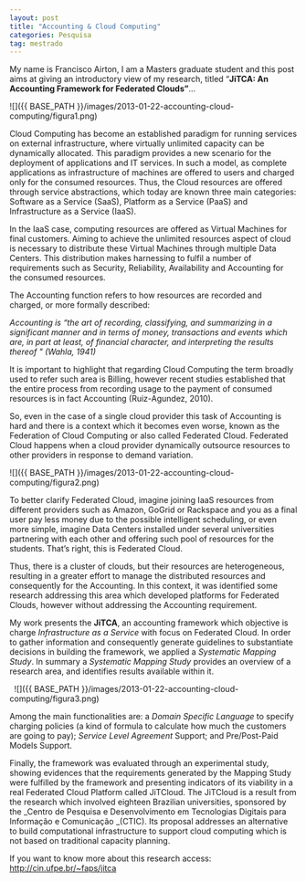 ```yaml
---
layout: post
title: "Accounting & Cloud Computing"
categories: Pesquisa
tag: mestrado
---
```


My name is Francisco Airton, I am a Masters graduate student and this post aims at giving an introductory view of my research, titled “**JiTCA: An Accounting Framework for Federated Clouds”**…

![]({{ BASE_PATH }}/images/2013-01-22-accounting-cloud-computing/figura1.png)

Cloud Computing has become an established paradigm for running services on external infrastructure, where virtually unlimited capacity can be dynamically allocated. This paradigm provides a new scenario for the deployment of applications and IT services. In such a model, as complete applications as infrastructure of machines are offered to users and charged only for the consumed resources. Thus, the Cloud resources are offered through service abstractions, which today are known three main categories: Software as a Service (SaaS), Platform as a Service (PaaS) and Infrastructure as a Service (IaaS).

In the IaaS case, computing resources are offered as Virtual Machines for final customers. Aiming to achieve the unlimited resources aspect of cloud is necessary to distribute these Virtual Machines through multiple Data Centers. This distribution makes harnessing to fulfil a number of requirements such as Security, Reliability, Availability and Accounting for the consumed resources.

The Accounting function refers to how resources are recorded and charged, or more formally described:

_Accounting is “the art of recording, classifying, and summarizing in a significant manner and in terms of money, transactions and events which are, in part at least, of financial character, and interpreting the results thereof " (Wahla, 1941)_

It is important to highlight that regarding Cloud Computing the term broadly used to refer such area is Billing, however recent studies established that the entire process from recording usage to the payment of consumed resources is in fact Accounting (Ruiz-Agundez, 2010).

So, even in the case of a single cloud provider this task of Accounting is hard and there is a context which it becomes even worse, known as the Federation of Cloud Computing or also called Federated Cloud. Federated Cloud happens when a cloud provider dynamically outsource resources to other providers in response to demand variation.

![]({{ BASE_PATH }}/images/2013-01-22-accounting-cloud-computing/figura2.png)

To better clarify Federated Cloud, imagine joining IaaS resources from different providers such as Amazon, GoGrid or Rackspace and you as a final user pay less money due to the possible intelligent scheduling, or even more simple, imagine Data Centers installed under several universities partnering with each other and offering such pool of resources for the students. That’s right, this is Federated Cloud.

Thus, there is a cluster of clouds, but their resources are heterogeneous, resulting in a greater effort to manage the distributed resources and consequently for the Accounting. In this context, it was identified some research addressing this area which developed platforms for Federated Clouds, however without addressing the Accounting requirement.

My work presents the **JiTCA**, an accounting framework which objective is charge _Infrastructure as a Service_ with focus on Federated Cloud. In order to gather information and consequently generate guidelines to substantiate decisions in building the framework, we applied a _Systematic Mapping Study_. In summary a _Systematic Mapping Study_ provides an overview of a research area, and identifies results available within it.

&nbsp;
![]({{ BASE_PATH }}/images/2013-01-22-accounting-cloud-computing/figura3.png)

Among the main functionalities are: a _Domain Specific Language_ to specify charging policies (a kind of formula to calculate how much the customers are going to pay); _Service Level Agreement_ Support; and Pre/Post-Paid Models Support.

Finally, the framework was evaluated through an experimental study, showing evidences that the requirements generated by the Mapping Study were fulfilled by the framework and presenting indicators of its viability in a real Federated Cloud Platform called JiTCloud. The JiTCloud is a result from the research which involved eighteen Brazilian universities, sponsored by the _Centro de Pesquisa e Desenvolvimento em Tecnologias Digitais para Informação e Comunicação _(CTIC). Its proposal addresses an alternative to build computational infrastructure to support cloud computing which is not based on traditional capacity planning.

If you want to know more about this research access: http://cin.ufpe.br/~faps/jitca